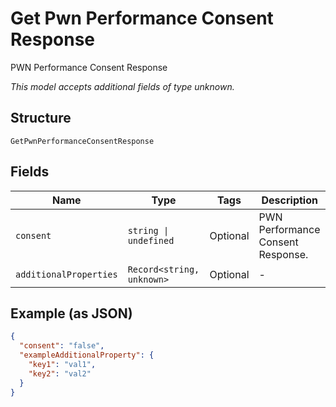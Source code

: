 
# Get Pwn Performance Consent Response

PWN Performance Consent Response

*This model accepts additional fields of type unknown.*

## Structure

`GetPwnPerformanceConsentResponse`

## Fields

| Name | Type | Tags | Description |
|  --- | --- | --- | --- |
| `consent` | `string \| undefined` | Optional | PWN Performance Consent Response. |
| `additionalProperties` | `Record<string, unknown>` | Optional | - |

## Example (as JSON)

```json
{
  "consent": "false",
  "exampleAdditionalProperty": {
    "key1": "val1",
    "key2": "val2"
  }
}
```

